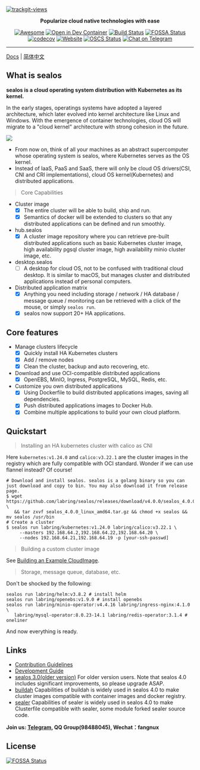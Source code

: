 <a href="https://trackgit.com">
  <img src="https://us-central1-trackgit-analytics.cloudfunctions.net/token/ping/kexrkhvqjlzkdiap4zke" alt="trackgit-views" />
</a>

<div align="center">
  <p>
    <b>Popularize cloud native technologies with ease</b>
  </p>
  <p>

[![Awesome](https://cdn.rawgit.com/sindresorhus/awesome/d7305f38d29fed78fa85652e3a63e154dd8e8829/media/badge.svg)](https://github.com/labring/sealos)
[![Open in Dev Container](https://img.shields.io/static/v1?label=Dev%20Container&message=Open&color=blue&logo=visualstudiocode)](https://vscode.dev/redirect?url=vscode://ms-vscode-remote.remote-containers/cloneInVolume?url=https://github.com/labring/sealos)
[![Build Status](https://github.com/labring/sealos/actions/workflows/release.yml/badge.svg)](https://github.com/labring/sealos/actions)
[![FOSSA Status](https://app.fossa.com/api/projects/git%2Bgithub.com%2Flabring%2Fsealos.svg?type=shield)](https://app.fossa.com/projects/git%2Bgithub.com%2Flabring%2Fsealos?ref=badge_shield)
[![codecov](https://codecov.io/gh/labring/sealos/branch/main/graph/badge.svg?token=e41ZDcj06N)](https://codecov.io/gh/labring/sealos)
[![Website](https://img.shields.io/website?url=https%3A%2F%2Fpostwoman.io&logo=Postwoman)](https://sealyun.com)
[![OSCS Status](https://www.oscs1024.com/platform/badge/labring/sealos.svg?size=small)](https://www.oscs1024.com/project/labring/sealos?ref=badge_small)
[![Chat on Telegram](https://img.shields.io/badge/chat-Telegram-blueviolet?logo=Telegram)](https://t.me/cloudnativer)

  </p>
</div>

---

[Docs](https://sealos.io) | [简体中文](https://www.sealos.io/zh-Hans/)

## What is sealos

**sealos is a cloud operating system distribution with Kubernetes as its kernel.**

In the early stages, operatings systems have adopted a layered architecture, which later evolved into kernel architecture like Linux and Windows. With the emergence of container technologies, cloud OS will migrate to a "cloud kernel" architecture with strong cohesion in the future.

![](https://user-images.githubusercontent.com/8912557/173866494-379ba0dd-05af-4095-b63d-08f594581c52.png)

- From now on, think of all your machines as an abstract supercomputer whose operating system is sealos, where Kubernetes serves as the OS kernel.
- Instead of IaaS, PaaS and SaaS, there will only be cloud OS drivers(CSI, CNI and CRI implementations), cloud OS kernel(Kubernetes) and distributed applications.

> Core Capabilities

- Cluster image
  - [x] The entire cluster will be able to build, ship and run.
  - [x] Semantics of docker will be extended to clusters so that any distributed applications can be defined and run smoothly.
- hub.sealos
  - [x] A cluster image repository where you can retrieve pre-built distributed applications such as basic Kubernetes cluster image, high availability pgsql cluster image, high availability minio cluster image, etc.
- desktop.sealos
  - [ ] A desktop for cloud OS, not to be confused with traditional cloud desktop. It is similar to macOS, but manages cluster and distributed applications instead of personal computers.
- Distributed application matrix
  - [x] Anything you need including storage / network / HA database / message queue / monitoring can be retrieved with a click of the mouse, or simply `sealos run`.
  - [x] sealos now support 20+ HA applications.

## Core features

- Manage clusters lifecycle
  - [x] Quickly install HA Kubernetes clusters
  - [x] Add / remove nodes
  - [x] Clean the cluster, backup and auto recovering, etc.
- Download and use OCI-compatible distributed applications
  - [x] OpenEBS, MinIO, Ingress, PostgreSQL, MySQL, Redis, etc.
- Customize you own distributed applications
  - [x] Using Dockerfile to build distributed applications images, saving all dependencies.
  - [x] Push distributed applications images to Docker Hub.
  - [x] Combine multiple applications to build your own cloud platform.

## Quickstart

> Installing an HA kubernetes cluster with calico as CNI

Here `kubernetes:v1.24.0` and `calico:v3.22.1` are the cluster images in the registry which are fully compatible with OCI standard. Wonder if we can use flannel instead? Of course!

```shell script
# Download and install sealos. sealos is a golang binary so you can just download and copy to bin. You may also download it from release page.
$ wget https://github.com/labring/sealos/releases/download/v4.0.0/sealos_4.0.0_linux_amd64.tar.gz \
   && tar zxvf sealos_4.0.0_linux_amd64.tar.gz && chmod +x sealos && mv sealos /usr/bin
# Create a cluster
$ sealos run labring/kubernetes:v1.24.0 labring/calico:v3.22.1 \
     --masters 192.168.64.2,192.168.64.22,192.168.64.20 \
     --nodes 192.168.64.21,192.168.64.19 -p [your-ssh-passwd]
```

> Building a custom cluster image

See [Building an Example CloudImage](https://www.sealos.io/docs/examples/build-example-cloudimage).

> Storage, message queue, database, etc.

Don't be shocked by the following:

```shell script
sealos run labring/helm:v3.8.2 # install helm
sealos run labring/openebs:v1.9.0 # install openebs
sealos run labring/minio-operator:v4.4.16 labring/ingress-nginx:4.1.0 \
   labring/mysql-operator:8.0.23-14.1 labring/redis-operator:3.1.4 # oneliner
```

And now everything is ready.

## Links

- [Contribution Guidelines](./CONTRIBUTING.md)
- [Development Guide](./DEVELOPGUIDE.md)
- [sealos 3.0(older version)](https://github.com/labring/sealos/tree/release-v3.3.9#readme) For older version users. Note that sealos 4.0 includes significant improvements, so please upgrade ASAP.
- [buildah](https://github.com/containers/buildah) Capabilities of buildah is widely used in sealos 4.0 to make cluster images compatible with container images and docker registry.
- [sealer](https://github.com/sealerio/sealer) Capabilities of sealer is widely used in sealos 4.0 to make Clusterfile compatible with sealer, some module forked sealer source code.

**Join us: [Telegram](https://t.me/cloudnativer), QQ Group(98488045), Wechat：fangnux**

## License

[![FOSSA Status](https://app.fossa.com/api/projects/git%2Bgithub.com%2Flabring%2Fsealos.svg?type=large)](https://app.fossa.com/projects/git%2Bgithub.com%2Flabring%2Fsealos?ref=badge_large)
